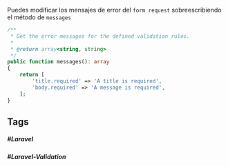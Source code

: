 Puedes modificar los mensajes de error del `form request` sobreescribiendo el método de  `messages` 

```php
/**
 * Get the error messages for the defined validation rules.
 *
 * @return array<string, string>
 */
public function messages(): array
{
    return [
        'title.required' => 'A title is required',
        'body.required' => 'A message is required',
    ];
}
```
## Tags

##### #Laravel
##### #Laravel-Validation